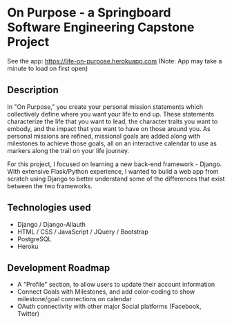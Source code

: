 # On Purpose - a Springboard Software Engineering Capstone Project

See the app: https://life-on-purpose.herokuapp.com (Note: App may take a minute to load on first open)

## Description

In "On Purpose," you create your personal mission statements which collectively define where you want your life to end up. These statements characterize the life that you want to lead, the character traits you want to embody, and the impact that you want to have on those around you. As personal missions are refined, missional goals are added along with milestones to achieve those goals, all on an interactive calendar to use as markers along the trail on your life journey.

For this project, I focused on learning a new back-end framework - Django. With extensive Flask/Python experience, I wanted to build a web app from scratch using Django to better understand some of the differences that exist between the two frameworks. 


## Technologies used
- Django / Django-Allauth
- HTML / CSS / JavaScript / JQuery / Bootstrap
- PostgreSQL
- Heroku

## Development Roadmap
- A "Profile" section, to allow users to update their account information
- Connect Goals with Milestones, and add color-coding to show milestone/goal connections on calendar
- OAuth connectivity with other major Social platforms (Facebook, Twitter)
